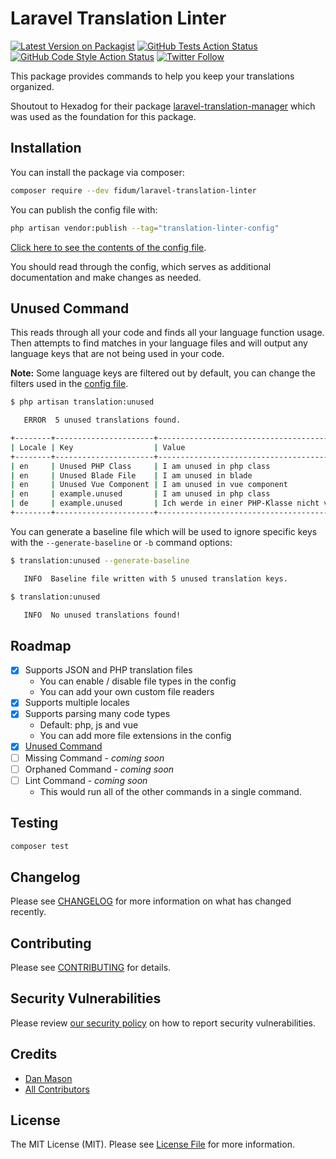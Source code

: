# Laravel Translation Linter

[![Latest Version on Packagist](https://img.shields.io/packagist/v/fidum/laravel-translation-linter.svg?style=for-the-badge)](https://packagist.org/packages/fidum/laravel-translation-linter)
[![GitHub Tests Action Status](https://img.shields.io/github/actions/workflow/status/fidum/laravel-translation-linter/run-tests.yml?branch=main&label=tests&style=for-the-badge)](https://github.com/fidum/laravel-translation-linter/actions?query=workflow%3Arun-tests+branch%3Amain)
[![GitHub Code Style Action Status](https://img.shields.io/github/actions/workflow/status/fidum/laravel-translation-linter/fix-php-code-style-issues.yml?branch=main&label=code%20style&style=for-the-badge)](https://github.com/fidum/laravel-translation-linter/actions?query=workflow%3A"Fix+PHP+code+style+issues"+branch%3Amain)
[![Twitter Follow](https://img.shields.io/badge/follow-%40danmasonmp-1DA1F2?logo=twitter&style=for-the-badge)](https://twitter.com/danmasonmp)

This package provides commands to help you keep your translations organized. 

Shoutout to Hexadog for their package [laravel-translation-manager](https://github.com/hexadog/laravel-translation-manager) 
which was used as the foundation for this package. 

## Installation

You can install the package via composer:

```bash
composer require --dev fidum/laravel-translation-linter
```

You can publish the config file with:

```bash
php artisan vendor:publish --tag="translation-linter-config"
```

[Click here to see the contents of the config file](config/translation-linter.php).

You should read through the config, which serves as additional documentation and make changes as needed.

## Unused Command
This reads through all your code and finds all your language function usage. 
Then attempts to find matches in your language files and will output any 
language keys that are not being used in your code.

**Note:** Some language keys are filtered out by default, you can change the 
filters used in the [config file](config/translation-linter.php).

```sh
$ php artisan translation:unused

   ERROR  5 unused translations found.  

+--------+----------------------+-----------------------------------------------+
| Locale | Key                  | Value                                         |
+--------+----------------------+-----------------------------------------------+
| en     | Unused PHP Class     | I am unused in php class                      |
| en     | Unused Blade File    | I am unused in blade                          |
| en     | Unused Vue Component | I am unused in vue component                  |
| en     | example.unused       | I am unused in php class                      |
| de     | example.unused       | Ich werde in einer PHP-Klasse nicht verwendet |
+--------+----------------------+-----------------------------------------------+
```

You can generate a baseline file which will be used to ignore specific keys with the 
`--generate-baseline` or `-b` command options:

```sh
$ translation:unused --generate-baseline 

   INFO  Baseline file written with 5 unused translation keys.  

$ translation:unused

   INFO  No unused translations found!  
```

## Roadmap
- [x] Supports JSON and PHP translation files
    - You can enable / disable file types in the config
    - You can add your own custom file readers
- [x] Supports multiple locales
- [x] Supports parsing many code types
    - Default: php, js and vue
    - You can add more file extensions in the config
- [x] [Unused Command](#unused-command)
- [ ] Missing Command - _coming soon_
- [ ] Orphaned Command - _coming soon_
- [ ] Lint Command - _coming soon_
    - This would run all of the other commands in a single command.

## Testing

```bash
composer test
```

## Changelog

Please see [CHANGELOG](CHANGELOG.md) for more information on what has changed recently.

## Contributing

Please see [CONTRIBUTING](CONTRIBUTING.md) for details.

## Security Vulnerabilities

Please review [our security policy](../../security/policy) on how to report security vulnerabilities.

## Credits

- [Dan Mason](https://github.com/fidum)
- [All Contributors](../../contributors)

## License

The MIT License (MIT). Please see [License File](LICENSE.md) for more information.
